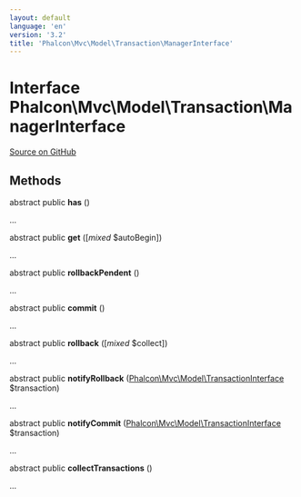 ```yaml
---
layout: default
language: 'en'
version: '3.2'
title: 'Phalcon\Mvc\Model\Transaction\ManagerInterface'
---
```

# Interface **Phalcon\Mvc\Model\Transaction\ManagerInterface**

<a href="https://github.com/phalcon/cphalcon/tree/v3.2.0/phalcon/mvc/model/transaction/managerinterface.zep" class="btn btn-default btn-sm">Source on GitHub</a>

## Methods
abstract public  **has** ()

...


abstract public  **get** ([*mixed* $autoBegin])

...


abstract public  **rollbackPendent** ()

...


abstract public  **commit** ()

...


abstract public  **rollback** ([*mixed* $collect])

...


abstract public  **notifyRollback** ([Phalcon\Mvc\Model\TransactionInterface](/3.2/en/api/Phalcon_Mvc_Model_TransactionInterface) $transaction)

...


abstract public  **notifyCommit** ([Phalcon\Mvc\Model\TransactionInterface](/3.2/en/api/Phalcon_Mvc_Model_TransactionInterface) $transaction)

...


abstract public  **collectTransactions** ()

...


